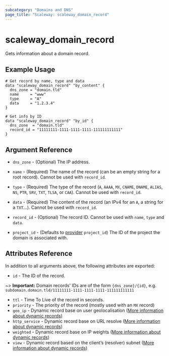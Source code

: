 ```yaml
---
subcategory: "Domains and DNS"
page_title: "Scaleway: scaleway_domain_record"
---
```


# scaleway_domain_record

Gets information about a domain record.

## Example Usage

```hcl
# Get record by name, type and data
data "scaleway_domain_record" "by_content" {
  dns_zone = "domain.tld"
  name     = "www"
  type     = "A"
  data     = "1.2.3.4"
}

# Get info by ID
data "scaleway_domain_record" "by_id" {
  dns_zone  = "domain.tld"
  record_id = "11111111-1111-1111-1111-111111111111"
}
```

## Argument Reference

- `dns_zone` - (Optional) The IP address.

- `name` - (Required) The name of the record (can be an empty string for a root record).
  Cannot be used with `record_id`.

- `type` - (Required) The type of the record (`A`, `AAAA`, `MX`, `CNAME`, `DNAME`, `ALIAS`, `NS`, `PTR`, `SRV`, `TXT`, `TLSA`, or `CAA`).
  Cannot be used with `record_id`.

- `data` - (Required) The content of the record (an IPv4 for an `A`, a string for a `TXT`...).
  Cannot be used with `record_id`.

- `record_id` - (Optional) The record ID.
  Cannot be used with `name`, `type` and `data`.

- `project_id` - (Defaults to [provider](../index.md#project_id) `project_id`) The ID of the project the domain is associated with.

## Attributes Reference

In addition to all arguments above, the following attributes are exported:

- `id` - The ID of the record.

~> **Important:** Domain records' IDs are of the form `{dns_zone}/{id}`, e.g. `subdomain.domain.tld/11111111-1111-1111-1111-111111111111`

- `ttl` - Time To Live of the record in seconds.
- `priority` - The priority of the record (mostly used with an `MX` record)
- `geo_ip` - Dynamic record base on user geolocalisation ([More information about dynamic records](../resources/domain_record.md#dynamic-records))
- `http_service` - Dynamic record base on URL resolve ([More information about dynamic records](../resources/domain_record.md#dynamic-records))
- `weighted` - Dynamic record base on IP weights ([More information about dynamic records](../resources/domain_record.md#dynamic-records))
- `view` - Dynamic record based on the client’s (resolver) subnet ([More information about dynamic records](../resources/domain_record.md#dynamic-records))
